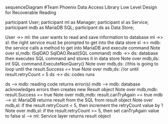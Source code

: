 

sequenceDiagram 
#Team Phoenix Data Access Library Low Level Design for Recoverable Reading

  participant User;
  participant ml as Manager;
  participant sl as Service;
  participant mdb as MariaDB SQL;
  participant ds as Data Store;

  User ->> ml: the user wants to read and save information to database
  ml ->> sl: the right service must be prompted to get into the data store
  sl ->> mdb: the service calls a method to get into MariaDB and execute command
    Note over sl,mdb: ISqlDAO SqlDAO.Read(SQL command) 
  mdb ->> ds: database then executes SQL command and stores it in data store
    Note over mdb,ds: int SQL command.ExecuteNonQuery() 
    Note over mdb,ds: //this is going to loop until the result.Success == true
    Note over mdb,ds: //or until result.retryCount = 5 
  ds ->> ds: codes runs

  ds --> mdb: reading code returns error(s)
  mdb --> mdb: database acknowledges errors then creates new Result object
    Note over mdb,mdb: result.Success == true
    Note over mdb,mdb: result.canTryAgain == true
  mdb --> sl: MariaDB returns result from the SQL from result object
    Note over mdb,sl: if the result.retryCount < 5, then increment the retryCount value by 1
    Note over mdb,sl: if the result.retryCount >= 5, then set canTryAgain value to false
  sl --> ml: Service layer returns result object






